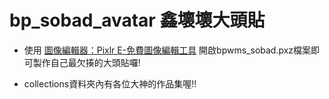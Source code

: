 # bp_sobad_avatar 鑫壞壞大頭貼

- 使用 [圖像編輯器：Pixlr E-免費圖像編輯工具](https://pixlr.com/tw/e/) 開啟bpwms_sobad.pxz檔案即可製作自己最欠揍的大頭貼囉!

- collections資料夾內有各位大神的作品集喔!!
